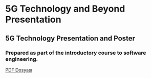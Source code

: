 # 5G Technology and Beyond Presentation
## 5G Technology Presentation and Poster

### Prepared as part of the introductory course to software engineering.

[PDF Dosyası](https://github.com/ibrahim-biner/5G_Technology-_and-_Beyond-_Presentation/blob/main/5G%20Teknolojisi%20Poster%20(54.9%20%C3%97%2084.1%20cm)%20(1).pdf)

